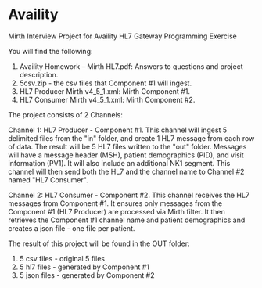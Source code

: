# Availity
Mirth Interview Project for Availity
HL7 Gateway Programming Exercise

You will find the following:
1. Availity Homework – Mirth HL7.pdf: Answers to questions and project description.
2. 5csv.zip - the csv files that Component #1 will ingest.
3. HL7 Producer Mirth v4_5_1.xml: Mirth Component #1.
4. HL7 Consumer Mirth v4_5_1.xml: Mirth Component #2.

The project consists of 2 Channels:

Channel 1: HL7 Producer - Component #1. This channel will ingest 5 delimited files from the "in"
folder, and create 1 HL7 message from each row of data. The result will be 5 HL7 files written to
the "out" folder. Messages will have a message header (MSH), patient demographics (PID), and
visit information (PV1). It will also include an additional NK1 segment. This channel will then send
both the HL7 and the channel name to Channel #2 named "HL7 Consumer".

Channel 2: HL7 Consumer - Component #2. This channel receives the HL7 messages from
Component #1. It ensures only messages from the Component #1 (HL7 Producer) are processed
via Mirth filter. It then retrieves the Component #1 channel name and patient demographics and
creates a json file - one file per patient.

The result of this project will be found in the OUT folder:
1. 5 csv files - original 5 files
2. 5 hl7 files - generated by Component #1
3. 5 json files - generated by Component #2

